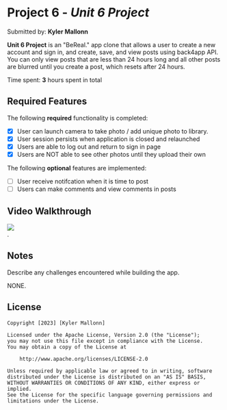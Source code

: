 # Project 6 - *Unit 6 Project*

Submitted by: **Kyler Mallonn**

**Unit 6 Project** is an "BeReal." app clone that allows a user to create a new account and sign in, and create, save, and view posts using back4app API. You can only view posts that are less than 24 hours long and all other posts are blurred until you create a post, which resets after 24 hours.

Time spent: **3** hours spent in total

## Required Features

The following **required** functionality is completed:

- [x] User can launch camera to take photo / add unique photo to library.
- [x] User session persists when application is closed and relaunched
- [x] Users are able to log out and return to sign in page
- [x] Users are NOT able to see other photos until they upload their own	
 
The following **optional** features are implemented:

- [ ] User receive notifcation when it is time to post
- [ ] Users can make comments and view comments in posts	

## Video Walkthrough

<div>
    <a href="https://www.loom.com/share/c7e061fe24fc4273874cac6cba6703fb">
    </a>
    <a href="https://www.loom.com/share/c7e061fe24fc4273874cac6cba6703fb">
      <img style="max-width:300px;" src="https://cdn.loom.com/sessions/thumbnails/c7e061fe24fc4273874cac6cba6703fb-with-play.gif">
    </a>
  </div>.

## Notes

Describe any challenges encountered while building the app.

NONE.

## License

    Copyright [2023] [Kyler Mallonn]

    Licensed under the Apache License, Version 2.0 (the "License");
    you may not use this file except in compliance with the License.
    You may obtain a copy of the License at

        http://www.apache.org/licenses/LICENSE-2.0

    Unless required by applicable law or agreed to in writing, software
    distributed under the License is distributed on an "AS IS" BASIS,
    WITHOUT WARRANTIES OR CONDITIONS OF ANY KIND, either express or implied.
    See the License for the specific language governing permissions and
    limitations under the License.
